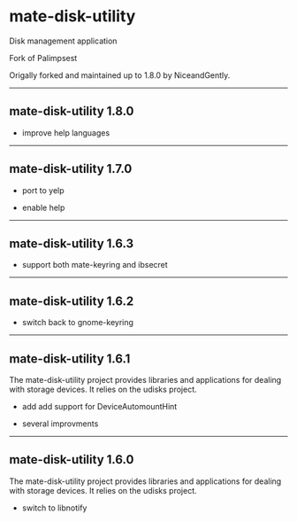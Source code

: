 mate-disk-utility
=================

Disk management application

Fork of Palimpsest

Origally forked and maintained up to 1.8.0 by NiceandGently.

-------------------------
mate-disk-utility 1.8.0
-------------------------

- improve help languages

-------------------------
mate-disk-utility 1.7.0
-------------------------

- port to yelp

- enable help

-------------------------
mate-disk-utility 1.6.3
-------------------------

- support both mate-keyring and ibsecret

-------------------------
mate-disk-utility 1.6.2
-------------------------

- switch back to gnome-keyring

-------------------------
mate-disk-utility 1.6.1
-------------------------

The mate-disk-utility project provides libraries and applications for
dealing with storage devices. It relies on the udisks project.

- add add support for DeviceAutomountHint

- several improvments

-------------------------
mate-disk-utility 1.6.0
-------------------------

The mate-disk-utility project provides libraries and applications for
dealing with storage devices. It relies on the udisks project.

- switch to libnotify
